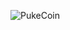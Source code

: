 ![PukeCoin](https://user-images.githubusercontent.com/104114972/164359191-dcda704d-68b4-4045-91eb-d8a84004a0aa.png)
